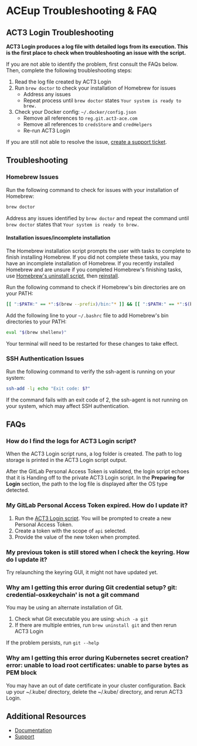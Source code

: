 # ACEup Troubleshooting & FAQ

<!--This document is a place to capture questions that have come up repeatedly by existing users and that can be answered in a helpful manner through written documentation. The contents included here should be generalizable enough to apply to all users with the same or similar questions. This is not an appropriate place to document issues or questions that are individualized to a particular environment or use case.-->

## ACT3 Login Troubleshooting

**ACT3 Login produces a log file with detailed logs from its execution. This is the first place to check when troubleshooting an issue with the script.**

If you are not able to identify the problem, first consult the FAQs below. Then, complete the following troubleshooting steps:

1. Read the log file created by ACT3 Login
2. Run `brew doctor` to check your installation of Homebrew for issues
    - Address any issues
    - Repeat process until `brew doctor` states `Your system is ready to brew.`
3. Check your Docker config: `~/.docker/config.json`
   - Remove all references to `reg.git.act3-ace.com`
   - Remove all references to `credsStore` and `credHelpers`
   - Re-run ACT3 Login

If you are still not able to resolve the issue, [create a support ticket](https://git.act3-ace.com/ace/aceup/-/issues/new?issuable_template=Support%20Ticket).

## Troubleshooting

### Homebrew Issues

Run the following command to check for issues with your installation of Homebrew:

```sh
brew doctor
```

Address any issues identified by `brew doctor` and repeat the command until `brew doctor` states that `Your system is ready to brew.`

#### Installation issues/incomplete installation

The Homebrew installation script prompts the user with tasks to complete to finish installing Homebrew. If you did not complete these tasks, you may have an incomplete installation of Homebrew. If you recently installed Homebrew and are unsure if you completed Homebrew's finishing tasks, use [Homebrew's uninstall script](https://github.com/homebrew/install#uninstall-homebrew), then [reinstall](https://brew.sh/).

Run the following command to check if Homebrew's bin directories are on your PATH:

```sh
[[ ":$PATH:" == *":$(brew --prefix)/bin:"* ]] && [[ ":$PATH:" == *":$(brew --prefix)/sbin:"* ]] && echo "PASS" || echo "FAIL"
```

Add the following line to your `~/.bashrc` file to add Homebrew's bin directories to your PATH:

```sh
eval "$(brew shellenv)"
```

<!-- Source: https://github.com/Homebrew/install/blob/master/install.sh#L1021 -->

Your terminal will need to be restarted for these changes to take effect.

### SSH Authentication Issues

Run the following command to verify the ssh-agent is running on your system:

```sh
ssh-add -l; echo "Exit code: $?"
```

If the command fails with an exit code of 2, the ssh-agent is not running on your system, which may affect SSH authentication.

## FAQs

### How do I find the logs for ACT3 Login script?

When the ACT3 Login script runs, a log folder is created. The path to log storage is printed in the ACT3 Login script output.

After the GitLab Personal Access Token is validated, the login script echoes that it is Handing off to the private ACT3 Login script. In the **Preparing for Login** section, the path to the log file is displayed after the OS type detected.

### My GitLab Personal Access Token expired. How do I update it?

1. Run the [ACT3 Login script](https://github.com/act3-ace/aceup#run-act3-login). You will be prompted to create a new Personal Access Token.
2. Create a token with the scope of `api` selected.
3. Provide the value of the new token when prompted.

### My previous token is still stored when I check the keyring. How do I update it?

Try relaunching the keyring GUI, it might not have updated yet.

### Why am I getting this error during Git credential setup? git: credential-osxkeychain' is not a git command

You may be using an alternate installation of Git.

1. Check what Git executable you are using: `which -a git`
2. If there are multiple entries, run `brew uninstall git` and then rerun ACT3 Login

If the problem persists, run `git --help`

### Why am I getting this error during Kubernetes secret creation? error: unable to load root certificates: unable to parse bytes as PEM block

You may have an out of date certificate in your cluster configuration. Back up your ~/.kube/ directory, delete the ~/.kube/ directory, and rerun ACT3 Login.

## Additional Resources

- [Documentation](../README.md)
- [Support](../README.md#support)
